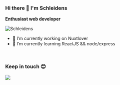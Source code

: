 ### Hi there 👋 I'm Schleidens


**Enthusiast web developer** 


  <img align="center" alt="Schleidens" src="https://cdn.dribbble.com/users/1059583/screenshots/4171367/coding-freak.gif" />

- 🔭 I’m currently working on Nuxtlover
- 🌱 I’m currently learning ReactJS && node/express

<br>

### Keep in touch 😊
![](https://img.shields.io/twitter/follow/Alectineschlei?color=blue&label=follow&logo=twitter&logoColor=white&style=for-the-badge)
